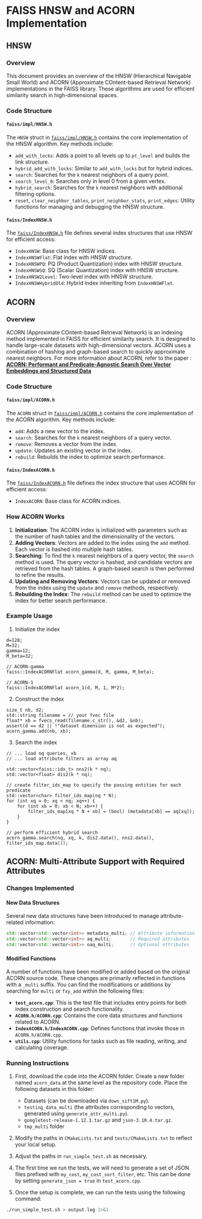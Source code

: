 # FAISS HNSW and ACORN Implementation

## HNSW
### Overview

This document provides an overview of the HNSW (Hierarchical Navigable Small World) and ACORN (Approximate COntent-based Retrieval Network) implementations in the FAISS library. These algorithms are used for efficient similarity search in high-dimensional spaces.

### Code Structure

#### `faiss/impl/HNSW.h`

The `HNSW` struct in [`faiss/impl/HNSW.h`](faiss/impl/HNSW.h) contains the core implementation of the HNSW algorithm. Key methods include:

- `add_with_locks`: Adds a point to all levels up to `pt_level` and builds the link structure.
- `hybrid_add_with_locks`: Similar to `add_with_locks` but for hybrid indices.
- `search`: Searches for the `k` nearest neighbors of a query point.
- `search_level_0`: Searches only in level 0 from a given vertex.
- `hybrid_search`: Searches for the `k` nearest neighbors with additional filtering options.
- `reset`, `clear_neighbor_tables`, `print_neighbor_stats`, `print_edges`: Utility functions for managing and debugging the HNSW structure.

#### `faiss/IndexHNSW.h`

The [`faiss/IndexHNSW.h`](faiss/IndexHNSW.h) file defines several index structures that use HNSW for efficient access:

- `IndexHNSW`: Base class for HNSW indices.
- `IndexHNSWFlat`: Flat index with HNSW structure.
- `IndexHNSWPQ`: PQ (Product Quantization) index with HNSW structure.
- `IndexHNSWSQ`: SQ (Scalar Quantization) index with HNSW structure.
- `IndexHNSW2Level`: Two-level index with HNSW structure.
- `IndexHNSWHybridOld`: Hybrid index inheriting from `IndexHNSWFlat`.

## ACORN

### Overview

ACORN (Approximate COntent-based Retrieval Network) is an indexing method implemented in FAISS for efficient similarity search. It is designed to handle large-scale datasets with high-dimensional vectors. ACORN uses a combination of hashing and graph-based search to quickly approximate nearest neighbors. For more information about ACORN, refer to the paper : [**ACORN: Performant and Predicate-Agnostic Search Over Vector Embeddings and Structured Data**](https://dl.acm.org/doi/10.1145/3654923)

### Code Structure

#### `faiss/impl/ACORN.h`

The `ACORN` struct in [`faiss/impl/ACORN.h`](faiss/impl/ACORN.h) contains the core implementation of the ACORN algorithm. Key methods include:

- `add`: Adds a new vector to the index.
- `search`: Searches for the `k` nearest neighbors of a query vector.
- `remove`: Removes a vector from the index.
- `update`: Updates an existing vector in the index.
- `rebuild`: Rebuilds the index to optimize search performance.

#### `faiss/IndexACORN.h`

The [`faiss/IndexACORN.h`](faiss/IndexACORN.h) file defines the index structure that uses ACORN for efficient access:

- `IndexACORN`: Base class for ACORN indices.


### How ACORN Works

1. **Initialization**: The ACORN index is initialized with parameters such as the number of hash tables and the dimensionality of the vectors.
2. **Adding Vectors**: Vectors are added to the index using the `add` method. Each vector is hashed into multiple hash tables.
3. **Searching**: To find the `k` nearest neighbors of a query vector, the `search` method is used. The query vector is hashed, and candidate vectors are retrieved from the hash tables. A graph-based search is then performed to refine the results.
4. **Updating and Removing Vectors**: Vectors can be updated or removed from the index using the `update` and `remove` methods, respectively.
5. **Rebuilding the Index**: The `rebuild` method can be used to optimize the index for better search performance.

### Example Usage

1) Initialize the index
```
d=128;
M=32; 
gamma=12;
M_beta=32;

// ACORN-gamma
faiss::IndexACORNFlat acorn_gamma(d, M, gamma, M_beta);

// ACORN-1
faiss::IndexACORNFlat acorn_1(d, M, 1, M*2);
```
2) Construct the index
```
size_t nb, d2;
std::string filename = // your fvec file
float* xb = fvecs_read(filename.c_str(), &d2, &nb);
assert(d == d2 || !"dataset dimension is not as expected");
acorn_gamma.add(nb, xb);
```

3) Search the index
```
// ... load nq queries, xb
// ... load attribute filters as array aq

std::vector<faiss::idx_t> nns2(k * nq);
std::vector<float> dis2(k * nq);

// create filter_ids_map to specify the passing entities for each predicate
std::vector<char> filter_ids_map(nq * N);
for (int xq = 0; xq < nq; xq++) {
    for (int xb = 0; xb < N; xb++) {
        filter_ids_map[xq * N + xb] = (bool) (metadata[xb] == aq[xq]);
    }
}

// perform efficient hybrid search
acorn_gamma.search(nq, xq, k, dis2.data(), nns2.data(), filter_ids_map.data());
```

## ACORN: Multi-Attribute Support with Required Attributes

### Changes Implemented

#### New Data Structures
Several new data structures have been introduced to manage attribute-related information:
```cpp
std::vector<std::vector<int>> metadata_multi; // Attribute information for all vectors
std::vector<std::vector<int>> aq_multi;       // Required attributes
std::vector<std::vector<int>> oaq_multi;      // Optional attributes
```

#### Modified Functions
A number of functions have been modified or added based on the original ACORN source code. These changes are primarily reflected in functions with a `_multi` suffix. You can find the modifications or additions by searching for `multi` or `fxy_add` within the following files:

- **`test_acorn.cpp`**: This is the test file that includes entry points for both index construction and search functionality.
- **`ACORN.h/ACORN.cpp`**: Contains the core data structures and functions related to ACORN.
- **`IndexACORN.h/IndexACORN.cpp`**: Defines functions that invoke those in `ACORN.h/ACORN.cpp`.
- **`utils.cpp`**: Utility functions for tasks such as file reading, writing, and calculating coverage.

### Running Instructions

1. First, download the code into the ACORN folder. Create a new folder named `acorn_data` at the same level as the repository code. Place the following datasets in this folder:
   - Datasets (can be downloaded via `down_sift1M.py`).
   - `testing_data_multi` (the attributes corresponding to vectors, generated using `generate_attr_multi.py`).
   - `googletest-release-1.12.1.tar.gz` and `json-3.10.4.tar.gz`.
   - `tmp_multi` folder
   
2. Modify the paths in `CMakeLists.txt` and `tests/CMakeLists.txt` to reflect your local setup.
   
3. Adjust the paths in `run_simple_test.sh` as necessary.
   
4. The first time we run the tests, we will need to generate a set of JSON files prefixed with `my_cost`, `my_cost_sort_filter`, etc. This can be done by setting `generate_json = true` in `test_acorn.cpp`.
   
5. Once the setup is complete, we can run the tests using the following command:
```bash
./run_simple_test.sh > output.log 2>&1
```
